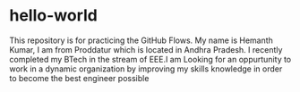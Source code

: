 # hello-world
This repository is for practicing the GitHub Flows.
My name is Hemanth Kumar, I am from Proddatur which is located in Andhra Pradesh. I recently completed my BTech in the stream of EEE.I am Looking for an oppurtunity to work in a dynamic organization by improving my skills knowledge in order to become the best engineer possible 
